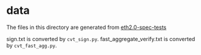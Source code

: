 # data

The files in this directory are generated from [eth2.0-spec-tests](https://github.com/ethereum/eth2.0-spec-tests/tree/master/tests/general/phase0/bls)

sign.txt is converted by `cvt_sign.py`.
fast_aggregate_verify.txt is converted by `cvt_fast_agg.py`.
